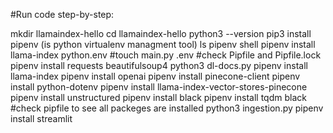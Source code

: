 #Run code step-by-step:

mkdir llamaindex-hello
cd llamaindex-hello
python3 --version
pip3 install pipenv (is python virtualenv managment tool)
ls
pipenv shell
pipenv install llama-index python.env
#touch main.py .env
#check Pipfile and Pipfile.lock
pipenv install requests beautifulsoup4
python3 dl-docs.py
pipenv install llama-index
pipenv install openai
pipenv install pinecone-client
pipenv install python-dotenv
pipenv install llama-index-vector-stores-pinecone
pipenv install unstructured
pipenv install black
pipenv install tqdm black
#check pipfile to see all packeges are installed
python3 ingestion.py
pipenv install streamlit
